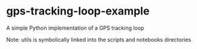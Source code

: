 # gps-tracking-loop-example
A simple Python implementation of a GPS tracking loop

Note: utils is symbolically linked into the scripts and notebooks directories
